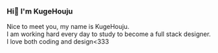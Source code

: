 ### Hi👋 I'm KugeHouju
<p>Nice to meet you, my name is KugeHouju.<br>
  I am working hard every day to study to become a full stack designer.<br>
  I love both coding and design<333</p>

<!--
**kugehouju/kugehouju** is a ✨ _special_ ✨ repository because its `README.md` (this file) appears on your GitHub profile.

Here are some ideas to get you started:

- 🔭 I’m currently working on ...
- 🌱 I’m currently learning ...
- 👯 I’m looking to collaborate on ...
- 🤔 I’m looking for help with ...
- 💬 Ask me about ...
- 📫 How to reach me: ...
- 😄 Pronouns: ...
- ⚡ Fun fact: ...
-->

